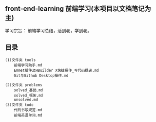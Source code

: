 ## front-end-learning 前端学习(本项目以文档笔记为主)
学习宗旨： 前端学习总结，活到老，学到老。

## 目录
	(1)文件夹 tools
		前端学习助手.md
		Emmet插件及HBuilder X快捷操作_写代码提速.md
		Git与Github Desktop操作.md
		
	(2)文件夹 problems
		solved_基础.md
		solved_框架.md
		unsolved.md
	(3)文件夹 todo
		代码书写规范.md
		前端英语单词.md